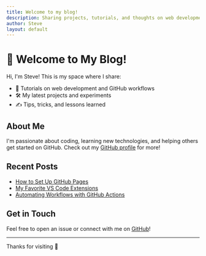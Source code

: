 ```yaml
---
title: Welcome to my blog!
description: Sharing projects, tutorials, and thoughts on web development, GitHub, and more.
author: Steve
layout: default
---
```


# 👋 Welcome to My Blog!

Hi, I'm Steve! This is my space where I share:

- 🚀 Tutorials on web development and GitHub workflows
- 🛠️ My latest projects and experiments
- ✍️ Tips, tricks, and lessons learned

## About Me

I'm passionate about coding, learning new technologies, and helping others get started on GitHub. Check out my [GitHub profile](https://github.com/steve7-7) for more!

## Recent Posts

- [How to Set Up GitHub Pages](#)
- [My Favorite VS Code Extensions](#)
- [Automating Workflows with GitHub Actions](#)

## Get in Touch

Feel free to open an issue or connect with me on [GitHub](https://github.com/steve7-7)!

---

Thanks for visiting 🚀
